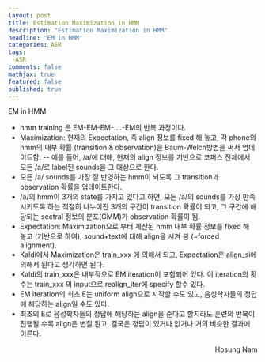 ```yaml
---
layout: post
title: Estimation Maximization in HMM
description: "Estimation Maximization in HMM"
headline: "EM in HMM"
categories: ASR
tags: 
 -ASR
comments: false
mathjax: true
featured: false
published: true
---
```


EM in HMM

- hmm training 은 EM-EM-EM-….-EM의 반복 과정이다.
- Maximization: 현재의 Expectation, 즉 align 정보를 fixed 해 놓고, 각 phone의 hmm의 내부 확률 (transition & observation)을 Baum-Welch방법을 써서 업데이트함.
-- 예를 들어, /a/에 대해, 현재의 align 정보를 기반으로 코퍼스 전체에서 모든 /a/로 label된 sounds을 그 대상으로 한다.
- 모든 /a/ sounds를 가장 잘 반영하는 hmm이 되도록 그 transition과 observation 확률을 업데이트한다.
 - /a/의 hmm이 3개의 state를 가지고 있다고 하면, 모든 /a/의 sounds를 가장 만족시키도록 하는 적절히 나누어진 3개의 구간이 transition 확률이 되고, 그 구간에 해당되는 sectral 정보의 분포(GMM)가 observation 확률이 됨.
- Expectation: Maximization으로 부터 계산된 hmm 내부 확률 정보를 fixed 해 놓고 (기반으로 하여), sound+text에 대해 align을 시켜 봄 (=forced alignment).
- Kaldi에서 Maximization은 train\_xxx 에 의해서 되고, Expectation은 align\_si에 의해서 된다고 생각하면 된다.
- Kaldi의 train\_xxx은 내부적으로 EM iteration이 포함되어 있다. 이 iteration의 횟수는 train\_xxx 의 input으로 realign_iter에 specify 할수 있다. 
- EM iteration의 최초 E는 uniform align으로 시작할 수도 있고, 음성학자들의 정답에 해당하는 align일 수도 있다.
- 최초의 E로 음성학자들의 정답에 해당하는 align을 준다고 할지라도 훈련의 반복이 진행될 수록 align은 변질 된고, 결국은 정답이 있거나 없거나 거의 비슷한 결과에 이른다.

<p align="right"> Hosung Nam <p>
